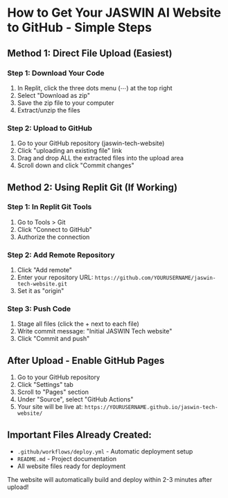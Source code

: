 # How to Get Your JASWIN AI Website to GitHub - Simple Steps

## Method 1: Direct File Upload (Easiest)

### Step 1: Download Your Code
1. In Replit, click the three dots menu (⋯) at the top right
2. Select "Download as zip"
3. Save the zip file to your computer
4. Extract/unzip the files

### Step 2: Upload to GitHub
1. Go to your GitHub repository (jaswin-tech-website)
2. Click "uploading an existing file" link
3. Drag and drop ALL the extracted files into the upload area
4. Scroll down and click "Commit changes"

## Method 2: Using Replit Git (If Working)

### Step 1: In Replit Git Tools
1. Go to Tools > Git
2. Click "Connect to GitHub" 
3. Authorize the connection

### Step 2: Add Remote Repository
1. Click "Add remote"
2. Enter your repository URL: `https://github.com/YOURUSERNAME/jaswin-tech-website.git`
3. Set it as "origin"

### Step 3: Push Code
1. Stage all files (click the + next to each file)
2. Write commit message: "Initial JASWIN Tech website"
3. Click "Commit and push"

## After Upload - Enable GitHub Pages

1. Go to your GitHub repository
2. Click "Settings" tab
3. Scroll to "Pages" section
4. Under "Source", select "GitHub Actions"
5. Your site will be live at: `https://YOURUSERNAME.github.io/jaswin-tech-website/`

## Important Files Already Created:
- `.github/workflows/deploy.yml` - Automatic deployment setup
- `README.md` - Project documentation
- All website files ready for deployment

The website will automatically build and deploy within 2-3 minutes after upload!